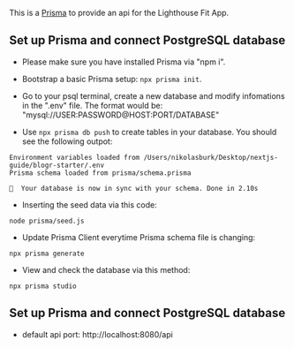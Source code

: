 This is a [Prisma](https://www.prisma.io/) to provide an api for the Lighthouse Fit App.

## Set up Prisma and connect PostgreSQL database

- Please make sure you have installed Prisma via "npm i".

- Bootstrap a basic Prisma setup: ```npx prisma init```.

- Go to your psql terminal, create a new database and modify infomations in the ".env" file. The format would be: "mysql://USER:PASSWORD@HOST:PORT/DATABASE"

- Use ```npx prisma db push``` to create tables in your database. You should see the following outpot:
```
Environment variables loaded from /Users/nikolasburk/Desktop/nextjs-guide/blogr-starter/.env 
Prisma schema loaded from prisma/schema.prisma

🚀  Your database is now in sync with your schema. Done in 2.10s
```

- Inserting the seed data via this code:
```
node prisma/seed.js
```

- Update Prisma Client everytime Prisma schema file is changing:
```
npx prisma generate
```

- View and check the database via this method:
```
npx prisma studio
```

## Set up Prisma and connect PostgreSQL database

-  default api port: http://localhost:8080/api